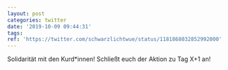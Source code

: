 ```yaml
---
layout: post
categories: twitter
date: '2019-10-09 09:44:31'
tags: 
ref: 'https://twitter.com/schwarzlichtwue/status/1181868032852992000'
---
```

Solidarität mit den Kurd\*innen! Schließt euch der Aktion zu Tag X+1 an!